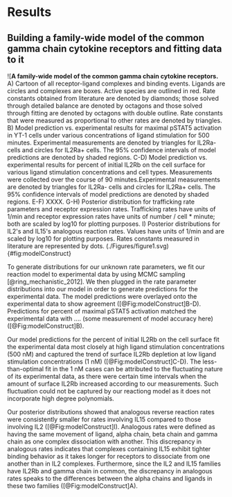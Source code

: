 # Results

## Building a family-wide model of the common gamma chain cytokine receptors and fitting data to it

![**A family-wide model of the common gamma chain cytokine receptors.** A) Cartoon of all receptor-ligand complexes and binding events. Ligands are circles and complexes are boxes. Active species are outlined in red. Rate constants obtained from literature are denoted by diamonds; those solved through detailed balance are denoted by octagons and those solved through fitting are denoted by octagons with double outline. Rate constants that were measured as proportional to other rates are denoted by triangles. B) Model prediction vs. experimental results for maximal pSTAT5 activation in YT-1 cells under various concentrations of ligand stimulation for 500 minutes. Experimental measurements are denoted by triangles for IL2Ra- cells and circles for IL2Ra+ cells. The 95% confidence intervals of model predictions are denoted by shaded regions. C-D) Model prediction vs. experimental results for percent of initial IL2Rb on the cell surface for various ligand stimulation concentrations and cell types. Measurements were collected over the course of 90 minutes.Experimental measurements are denoted by triangles for IL2Ra- cells and circles for IL2Ra+ cells. The 95% confidence intervals of model predictions are denoted by shaded regions. E-F) XXXX. G-H) Posterior distribution for trafficking rate parameters and receptor expression rates. Trafficking rates have units of 1/min and receptor expression rates have units of number / cell * minute; both are scaled by log10 for plotting purposes. I) Posterior distributions for IL2's and IL15's analogous reaction rates. Values have units of 1/min and are scaled by log10 for plotting purposes. Rates constants measured in literature are represented by dots. (./Figures/figure1.svg){#fig:modelConstruct}

To generate distributions for our unknown rate parameters, we fit our reaction model to experimental data by using MCMC sampling [@ring_mechanistic_2012]. We then plugged in the rate parameter distributions into our model in order to generate predictions for the experimental data. The model predictions were overlayed onto the experimental data to show agreement ([@Fig:modelConstruct]B-D). Predictions for percent of maximal pSTAT5 activation matched the experimental data with .... (some measurement of model accuracy here) ([@Fig:modelConstruct]B).

Our model predictions for the percent of initial IL2Rb on the cell surface fit the experimental data most closely at high ligand stimulation concentrations (500 nM) and captured the trend of surface IL2Rb depletion at low ligand stimulation concentrations (1 nM) ([@Fig:modelConstruct]C-D). The less-than-optimal fit in the 1 nM cases can be attributed to the fluctuating nature of its experimental data, as there were certain time intervals when the amount of surface IL2Rb increased according to our measurements. Such fluctuation could not be captured by our reactiong model as it does not incorporate high degree polynomials.

Our posterior distributions showed that analogous reverse reaction rates were consistently smaller for rates involving IL15 compared to those involving IL2 ([@Fig:modelConstruct]I). Analogous rates were defined as having the same movement of ligand, alpha chain, beta chain and gamma chain as one complex dissociation with another. This discrepancy in analogous rates indicates that complexes containing IL15 exhibit tighter binding behavior as it takes longer for receptors to dissociate from one another than in IL2 complexes. Furthermore, since the IL2 and IL15 families have IL2Rb and gamma chain in common, the discrepancy in analogous rates speaks to the differences between the alpha chains and ligands in these two families ([@Fig:modelConstruct]A).
